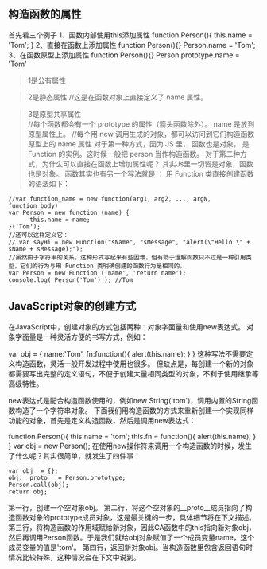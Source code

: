 ## 构造函数的属性
首先看三个例子
1、函数内部使用this添加属性
  function Person(){
      this.name = 'Tom';
  }
2、直接在函数上添加属性
  function Person(){}
  Person.name = 'Tom';
3、在函数原型上添加属性
  function Person(){}
  Person.prototype.name = 'Tom'
  
> 1是公有属性 

> 2是静态属性 //这是在函数对象上直接定义了 name 属性。 

> 3是原型共享属性  
//每个函数都会有一个 prototype 的属性（箭头函数除外）。 name 是放到原型属性上。
//每个用 new 调用生成的对象，都可以访问到它们构造函数原型上的 name 属性
对于第一种方式，因为 JS 里， 函数也是对象， 是 Function 的实例。这时候一般把 person 当作构造函数。
对于第二种方式，为什么可以直接在函数上增加属性呢？
其实Js里一切皆是对象，函数也是对象。
函数其实也有另一个写法就是 ：
用 Function 类直接创建函数的语法如下：
```
//var function_name = new function(arg1, arg2, ..., argN, function_body)
var Person = new function (name) {   
      this.name = name;
}('Tom');
//还可以这样定义它：
// var sayHi = new Function("sName", "sMessage", "alert(\"Hello \" + sName + sMessage);");
//虽然由于字符串的关系，这种形式写起来有些困难，但有助于理解函数只不过是一种引用类型，它们的行为与用 Function 类明确创建的函数行为是相同的。
var Person = new Function ('name', 'return name');  
console.log( Person('Tom') ); //Tom 
```
## JavaScript对象的创建方式
在JavaScript中，创建对象的方式包括两种：对象字面量和使用new表达式。
对象字面量是一种灵活方便的书写方式，例如：

var obj = {
    name:'Tom',
    fn:function(){
        alert(this.name);
    }
}
这种写法不需要定义构造函数，灵活一般开发过程中使用也很多。
但缺点是，每创建一个新的对象都需要写出完整的定义语句，不便于创建大量相同类型的对象，不利于使用继承等高级特性。

new表达式是配合构造函数使用的，例如new String('tom')，调用内置的String函数构造了一个字符串对象。
下面我们用构造函数的方式来重新创建一个实现同样功能的对象，首先是定义构造函数，然后是调用new表达式：

function Person(){
    this.name = 'tom';
    this.fn = function(){
        alert(this.name);
    }
}
var obj = new Person();
在使用new操作符来调用一个构造函数的时候，发生了什么呢？其实很简单，就发生了四件事：
```
var obj  = {};
obj.__proto__ = Person.prototype;
Person.call(obj);
return obj;
```
第一行，创建一个空对象obj。
第二行，将这个空对象的__proto__成员指向了构造函数对象的prototype成员对象，这是最关键的一步，具体细节将在下文描述。
第三行，将构造函数的作用域赋给新对象，因此CA函数中的this指向新对象obj，然后再调用Person函数。于是我们就给obj对象赋值了一个成员变量name，这个成员变量的值是'tom'。
第四行，返回新对象obj。当构造函数里包含返回语句时情况比较特殊，这种情况会在下文中说到。



















